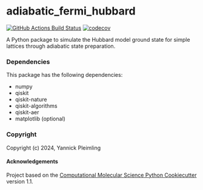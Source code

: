 adiabatic_fermi_hubbard
==============================
[//]: # (Badges)
[![GitHub Actions Build Status](https://github.com/y-pleim/adiabatic_fermi_hubbard/workflows/CI/badge.svg)](https://github.com/y-pleim/adiabatic_fermi_hubbard/actions?query=workflow%3ACI)
[![codecov](https://codecov.io/gh/y-pleim/adiabatic_fermi_hubbard/branch/main/graph/badge.svg)](https://codecov.io/gh/y-pleim/adiabatic_fermi_hubbard/branch/main)


A Python package to simulate the Hubbard model ground state for simple lattices through adiabatic state preparation.

### Dependencies

This package has the following dependencies:
- numpy
- qiskit
- qiskit-nature
- qiskit-algorithms
- qiskit-aer
- matplotlib (optional)


### Copyright

Copyright (c) 2024, Yannick Pleimling


#### Acknowledgements
 
Project based on the 
[Computational Molecular Science Python Cookiecutter](https://github.com/molssi/cookiecutter-cms) version 1.1.
